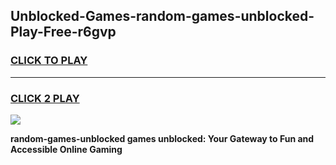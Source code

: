 
## Unblocked-Games-random-games-unblocked-Play-Free-r6gvp
<h3>
<a href="https://premium76.site?title=random-games-unblocked&ref=21A">CLICK TO PLAY</a></h3>
<hr>

<h3>
<a href="https://premium76.site?title=random-games-unblocked&ref=21A">CLICK 2 PLAY</a>
  
</h3>

<a href="https://premium76.site?title=random-games-unblocked&ref=21A"><img src="https://clearcache.store/games.png"></a>


**random-games-unblocked games unblocked: Your Gateway to Fun and Accessible Online Gaming**
